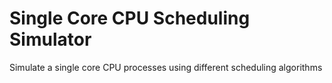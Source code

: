 # Single Core CPU Scheduling Simulator
Simulate a single core CPU processes using different scheduling algorithms
